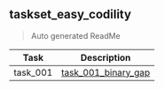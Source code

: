 ## taskset_easy_codility

> Auto generated ReadMe

| Task     | Description                                                      |
|----------|------------------------------------------------------------------|
| task_001 | [task_001_binary_gap](taskset_easy_codility/task_001_binary_gap) |

